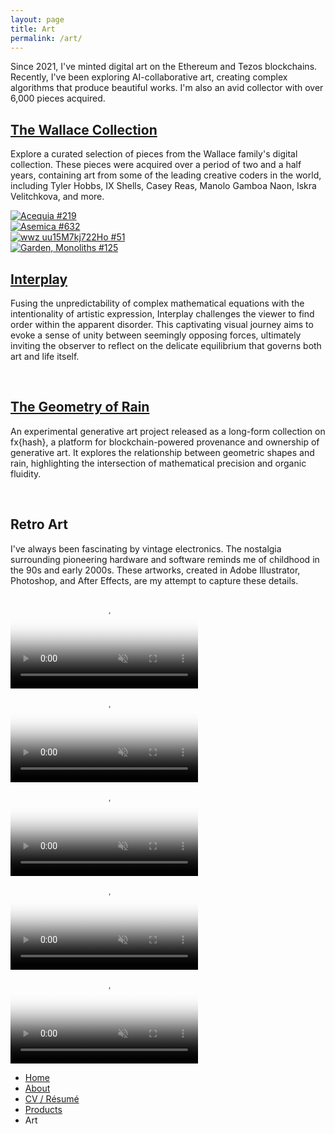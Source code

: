 ```yaml
---
layout: page
title: Art
permalink: /art/
---
```


<p class="sub-heading fade-in-element">Since 2021, I've minted digital art on the Ethereum and Tezos blockchains. Recently, I've been exploring AI-collaborative art, creating complex algorithms that produce beautiful works. I'm also an avid collector with over 6,000 pieces acquired.</p>

<h2 class="fade-in-element"><a href="/art/collection">The Wallace Collection</a></h2>
<p class="mb-8 fade-in-element">Explore a curated selection of pieces from the Wallace family's digital collection. These pieces were acquired over a period of two and a half years, containing art from some of the leading creative coders in the world, including Tyler Hobbs, IX Shells, Casey Reas, Manolo Gamboa Naon, Iskra Velitchkova, and more.</p>

<div class="gallery-flex mb-6 sm:mb-12">
    <div class="fade-in-element" style="flex: 0.66666667;">
        <a href="/art/collection"><img src="https://assets.gallery.so/https%3A%2F%2Fstorage.googleapis.com%2Ftoken-media%2F4-137237-KT1U6EHmNxJTkvaWJ4ThczG4FSDaHC21ssvi-image?auto=format%2Ccompress&amp;fit=max&amp;glryts=1684247024&amp;w=1024&amp;s=e9b0cdd6a0cc6766485a4aa7ab70f0d6" alt="Acequia #219" class="max-w-full h-auto" loading="lazy"></a>
    </div>
    <div class="fade-in-element" style="flex: 0.8;">
        <a href="/art/collection"><img src="https://assets.gallery.so/https%3A%2F%2Fstorage.googleapis.com%2Fprod-token-content%2F0-c4751f8-0xa7d8d9ef8d8ce8992df33d8b8cf4aebabd5bd270-image?auto=format%2Ccompress&amp;fit=max&amp;glryts=1685115265&amp;w=1024&amp;s=0d8594ae0f78cc91b58d3a82d8db9c9b" alt="Asemica #632" loading="lazy"></a>
    </div>
    <div class="fade-in-element" style="flex: 0.5;">
        <a href="/art/collection"><img src="https://assets.gallery.so/https%3A%2F%2Fstorage.googleapis.com%2Fprod-token-content%2F0-1f161ff8-0xc3ce0b793d15a4777f96afb4c03744c9a25583d0-image?auto=format%2Ccompress&amp;fit=max&amp;glryts=1685116187&amp;w=1024&amp;s=13bd6fb0e8a2e040dbe0d07eac2f3742" class="max-w-full h-auto" alt="wwz uu15M7kj722Ho #51" loading="lazy"></a>
    </div>
    <div class="fade-in-element" style="flex: 1;">
        <a href="/art/collection"><img src="https://assets.gallery.so/https%3A%2F%2Fstorage.googleapis.com%2Ftoken-media%2F4-23ac1-KT1KEa8z6vWXDJrVqtMrAeDVzsvxat3kHaCE-image?auto=format%2Ccompress&amp;fit=max&amp;glryts=1684211701&amp;w=1024&amp;s=255f0e7795081acb279d8a672d97cb14" alt="Garden, Monoliths #125" loading="lazy" class="max-w-full h-auto"></a>
    </div>
</div>

<h2 class="fade-in-element"><a href="/art/interplay">Interplay</a></h2>
<p class="fade-in-element">Fusing the unpredictability of complex mathematical equations with the intentionality of artistic expression, Interplay challenges the viewer to find order within the apparent disorder. This captivating visual journey aims to evoke a sense of unity between seemingly opposing forces, ultimately inviting the observer to reflect on the delicate equilibrium that governs both art and life itself.</p>

<div class="gallery">
    <img class="fade-in-element" src="/assets/images/example-1.jpg" alt="">
    <img class="fade-in-element" src="/assets/images/example-2.jpg" alt="">
    <img class="fade-in-element" src="/assets/images/example-3.jpg" alt="">
</div>

<h2 class="fade-in-element"><a href="https://www.fxhash.xyz/generative/26011" target="_blank">The Geometry of Rain</a></h2>
<p class="fade-in-element">An experimental generative art project released as a long-form collection on fx{hash}, a platform for blockchain-powered provenance and ownership of generative art. It explores the relationship between geometric shapes and rain, highlighting the intersection of mathematical precision and organic fluidity.</p>

<div class="gallery fade-in-element">
    <img class="fade-in-element" src="/assets/images/geometry-of-rain-1.jpg" alt="">
    <img class="fade-in-element" src="/assets/images/geometry-of-rain-2.jpg" alt="">
    <img class="fade-in-element" src="/assets/images/geometry-of-rain-3.jpg" alt="">
</div>

<h2 class="fade-in-element">Retro Art</h2>
<p class="fade-in-element">I've always been fascinating by vintage electronics. The nostalgia surrounding pioneering hardware and software reminds me of childhood in the 90s and early 2000s. These artworks, created in Adobe Illustrator, Photoshop, and After Effects, are my attempt to capture these details.</p>

<div class="gallery">
    <video class="fade-in-element" src="https://assets.foundation.app/Yp/7t/QmWqgWCRAu3i2mRijPRZTx7MjsFR3n22mShdoLfxE7Yp7t/nft.mp4" poster="https://assets.foundation.app/Yp/7t/QmWqgWCRAu3i2mRijPRZTx7MjsFR3n22mShdoLfxE7Yp7t/nft.jpg" loop autoplay playsinline muted></video>
    <video class="fade-in-element" src="https://assets.foundation.app/Ao/Rb/Qmat1vnGdnXwouugmuBmZ8uoLhD9MR28VvHZSmiY4NAoRb/nft.mp4" poster="https://assets.foundation.app/Ao/Rb/Qmat1vnGdnXwouugmuBmZ8uoLhD9MR28VvHZSmiY4NAoRb/nft.jpg" loop autoplay playsinline muted></video>
    <video class="fade-in-element" src="https://assets.foundation.app/8U/Ej/QmT8EPj6Kthegun1Aw2nSL8DUQaj8tEAgNhgZPwa5S8UEj/nft.mp4" poster="https://assets.foundation.app/8U/Ej/QmT8EPj6Kthegun1Aw2nSL8DUQaj8tEAgNhgZPwa5S8UEj/nft.jpg" loop autoplay playsinline muted></video>
    <video class="fade-in-element" src="https://assets.foundation.app/AW/pv/QmaAAX2qQj7KW8bkmhrAYaKut4o96o9CjAvTKQKarKAWpv/nft.mp4" poster="https://assets.foundation.app/AW/pv/QmaAAX2qQj7KW8bkmhrAYaKut4o96o9CjAvTKQKarKAWpv/nft.jpg" loop autoplay playsinline muted></video>
    <video class="fade-in-element" src="https://assets.foundation.app/US/En/QmTCac6iUsjKG93FFyRAW6gMhkQD3gYNgsQJhUrr7sUSEn/nft.mp4" poster="https://assets.foundation.app/US/En/QmTCac6iUsjKG93FFyRAW6gMhkQD3gYNgsQJhUrr7sUSEn/nft.jpg" loop autoplay playsinline muted></video>
</div>

<ul class="text-2xl list-none mt-12 ml-0 pl-0">
    <li><a class="font-light fade-in-element" href="/">Home</a></li>
    <li><a class="font-light fade-in-element" href="/about">About</a></li>
    <li><a class="font-light fade-in-element" href="/resume">CV / Résumé</a></li>
    <li><a class="font-light fade-in-element" href="/products">Products</a></li>
    <li class="selected fade-in-element">Art</li>
</ul>
